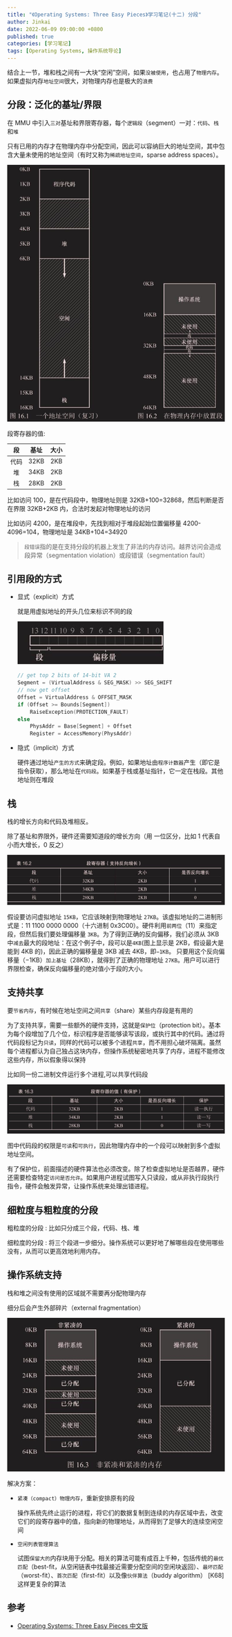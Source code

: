 ```yaml
---
title: "《Operating Systems: Three Easy Pieces》学习笔记(十二) 分段"
author: Jinkai
date: 2022-06-09 09:00:00 +0800
published: true
categories: [学习笔记]
tags: [Operating Systems, 操作系统导论]
---
```


结合上一节，堆和栈之间有一大块“空闲”空间，如果`没被使用`，也占用了`物理内存`。如果虚拟内存`地址空间`很大，对物理内存也是极大的`浪费`

## 分段：泛化的基址/界限

在 MMU 中引入`三对`基址和界限寄存器，每个`逻辑段`（segment）一对：`代码`、`栈`和`堆`

只有已用的内存才在物理内存中分配空间，因此可以容纳巨大的地址空间，其中包含大量未使用的地址空间（有时又称为`稀疏地址空间`，sparse address spaces）。

![F16.1](/assets/img/2022-06-09-operating-systems-12/F16.1.jpg)

段寄存器的值:

|  段  | 基址 | 大小 |
| :--: | :--: | :--: |
| 代码 | 32KB | 2KB  |
|  堆  | 34KB | 2KB  |
|  栈  | 28KB | 2KB  |

比如访问 100，是在代码段中，物理地址则是 32KB+100=32868，然后判断是否在界限 32KB+2KB 内，合法时发起对物理地址的访问

比如访问 4200，是在堆段中，先找到相对于堆段起始位置偏移量 4200-4096=104，物理地址是 34KB+104=34920

> `段错误`指的是在支持分段的机器上发生了非法的内存访问。越界访问会造成段异常（segmentation violation）或段错误（segmentation fault）

## 引用段的方式

- 显式（explicit）方式

  就是用虚拟地址的开头几位来标识不同的段

  ![explicit](/assets/img/2022-06-09-operating-systems-12/explicit.jpg)

  ```c
  // get top 2 bits of 14-bit VA 2
  Segment = (VirtualAddress & SEG_MASK) >> SEG_SHIFT
  // now get offset
  Offset = VirtualAddress & OFFSET_MASK
  if (Offset >= Bounds[Segment])
      RaiseException(PROTECTION_FAULT)
  else
      PhysAddr = Base[Segment] + Offset
      Register = AccessMemory(PhysAddr)
  ```

- 隐式（implicit）方式

  硬件通过地址`产生的方式`来确定段。例如，如果地址由`程序计数器`产生（即它是指令获取），那么地址在`代码段`。如果基于栈或基址指针，它一定在栈段。其他地址则在堆段

## 栈

栈的增长方向和代码及堆相反。

除了基址和界限外，硬件还需要知道段的增长方向（用
一位区分，比如 1 代表自小而大增长，0 反之）

![T16.2](/assets/img/2022-06-09-operating-systems-12/T16.2.jpg)

假设要访问虚拟地址 `15KB`，它应该映射到物理地址 `27KB`。该虚拟地址的二进制形式是：11 1100 0000 0000（十六进制 0x3C00）。硬件利用`前两位`（11）来指定段，但然后我们要处理偏移量 `3KB`。为了得到正确的反向偏移，我们必须从 3KB 中`减去`最大的段地址：在这个例子中，段可以是`4KB`(图上显示是 2KB，假设最大是能到 4KB 的)，因此正确的偏移量是 3KB 减去 4KB，即`−1KB`。 只要用这个反向偏移量（−1KB）`加上基址`（28KB），就得到了正确的物理地址 `27KB`。用户可以进行界限检查，确保反向偏移量的绝对值小于段的大小。

## 支持共享

要`节省内存`，有时候在地址空间之间`共享`（share）某些内存段是有用的

为了支持共享，需要一些额外的硬件支持，这就是`保护位`（protection bit）。基本为每个段增加了几个位，标识程序是否能够读写该段，或执行其中的代码。通过将代码段标记为`只读`，同样的代码可以被多个进程`共享`，而不用担心破坏隔离。虽然每个进程都认为自己独占这块内存，但操作系统秘密地共享了内存，进程不能修改这些内存，所以假象得以保持

比如同一份二进制文件运行多个进程,可以共享代码段

![T16.3](/assets/img/2022-06-09-operating-systems-12/T16.3.jpg)

图中代码段的权限是`可读`和`可执行`，因此物理内存中的一个段可以映射到多个虚拟地址空间。

有了保护位，前面描述的硬件算法也必须改变。除了检查虚拟地址是否越界，硬件还需要检查特定`访问是否允许`。如果用户进程试图写入只读段，或从非执行段执行指令，硬件会触发异常，让操作系统来处理出错进程。

## 细粒度与粗粒度的分段

粗粒度的分段
: 比如只分成三个段，代码、栈、堆

细粒度的分段
: 将三个段进一步细分。操作系统可以更好地了解哪些段在使用哪些没有，从而可以更高效地利用内存。

## 操作系统支持

栈和堆之间没有使用的区域就不需要再分配物理内存

细分后会产生外部碎片（external fragmentation）

![F16.3](/assets/img/2022-06-09-operating-systems-12/F16.3.jpg)

解决方案：

- `紧凑（compact）物理内存`，重新安排原有的段

  操作系统先终止运行的进程，将它们的数据复制到连续的内存区域中去，改变它们的段寄存器中的值，指向新的物理地址，从而得到了足够大的连续空闲空间

- `空闲列表管理算法`

  试图`保留大的`内存块用于分配。相关的算法可能有成百上千种，包括传统的`最优匹配`（best-fit，从空闲链表中找最接近需要分配空间的空闲块返回）、`最坏匹配`（worst-fit）、`首次匹配`（first-fit）以及像`伙伴算法`（buddy algorithm） [K68]这样更复杂的算法

## 参考

- [Operating Systems: Three Easy Pieces 中文版](https://pages.cs.wisc.edu/~remzi/OSTEP/Chinese/16.pdf)
